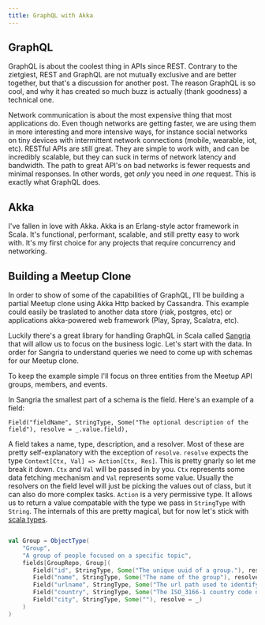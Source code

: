 ```yaml
---
title: GraphQL with Akka
---
```


## GraphQL

GraphQL is about the coolest thing in APIs since REST. Contrary to the zietgiest, REST and GraphQL are not mutually exclusive and are better together, but that's a discussion for another post. The reason GraphQL is so cool, and why it has created so much buzz is actually (thank goodness) a technical one.

Network communication is about the most expensive thing that most applications do. Even though networks are getting faster, we are using them in more interesting and more intensive ways, for instance social networks on tiny devices with intermittent network connections (mobile, wearable, iot, etc). RESTful APIs are still great. They are simple to work with, and can be incredibly scalable, but they can suck in terms of network latency and bandwidth. The path to great API's on bad networks is fewer requests and minimal responses. In other words, get _only_ you need in _one_ request. This is exactly what GraphQL does.

## Akka

I've fallen in love with Akka. Akka is an Erlang-style actor framework in Scala. It's functional, performant, scalable, and still pretty easy to work with. It's my first choice for any projects that require concurrency and networking.

## Building a Meetup Clone

In order to show of some of the capabilities of GraphQL, I'll be building a partial Meetup clone using Akka Http backed by Cassandra. This example could easily be traslated to another data store (riak, postgres, etc) or applications akka-powered web framework (Play, Spray, Scalatra, etc).

Luckily there's a great library for handling GraphQL in Scala called [Sangria](http://sangria-graphql.org/) that will allow us to focus on the business logic. Let's start with the data. In order for Sangria to understand queries we need to come up with schemas for our Meetup clone.

To keep the example simple I'll focus on three entities from the Meetup API groups, members, and events.

In Sangria the smallest part of a schema is the field. Here's an example of a field:

```
Field("fieldName", StringType, Some("The optional description of the field"), resolve = _.value.field),
```

A field takes a name, type, description, and a resolver. Most of these are pretty self-explanatory with the exception of `resolve`. `resolve` expects the type `Context[Ctx, Val] => Action[Ctx, Res]`. This is pretty gnarly so let me break it down. `Ctx` and `Val` will be passed in by you. `Ctx` represents some data fetching mechanism and `Val` represents some value. Usually the resolvers on the field level will just be picking the values out of class, but it can also do more complex tasks. `Action` is a very permissive type. It allows us to return a value compatable with the type we pass in `StringType` with `String`. The internals of this are pretty magical, but for now let's stick with [scala types](http://sangria-graphql.org/learn/#scalar-types).

```scala

val Group = ObjectType(
    "Group", 
    "A group of people focused on a specific topic",
    fields[GroupRepo, Group](
       Field("id", StringType, Some("The unique uuid of a group."), resolve = _.value.id),
       Field("name", StringType, Some("The name of the group"), resolve = _.value.name),
       Field("urlname", StringType, Some("The url path used to identify the group"), resolve = _.value.urlname),
       Field("country", StringType, Some("The ISO_3166-1 country code of the group"), resolve = _.value.country),
       Field("city", StringType, Some(""), resolve = _)
    )
)
``` 
